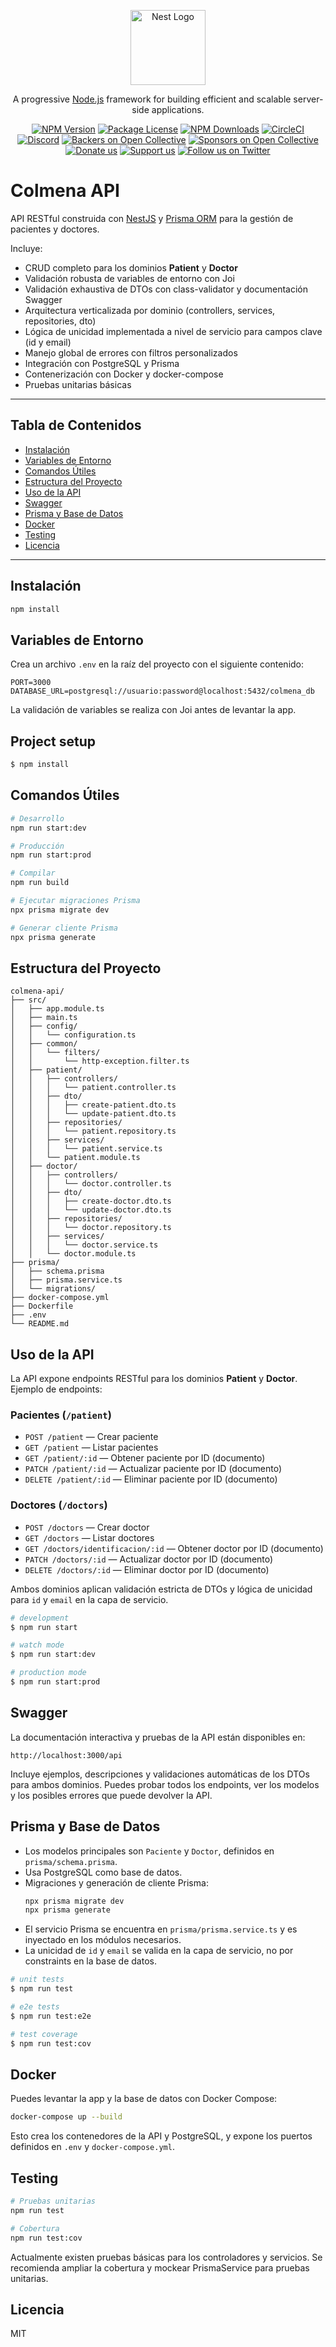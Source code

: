 <p align="center">
  <a href="http://nestjs.com/" target="blank"><img src="https://nestjs.com/img/logo-small.svg" width="120" alt="Nest Logo" /></a>
</p>

[circleci-image]: https://img.shields.io/circleci/build/github/nestjs/nest/master?token=abc123def456
[circleci-url]: https://circleci.com/gh/nestjs/nest

  <p align="center">A progressive <a href="http://nodejs.org" target="_blank">Node.js</a> framework for building efficient and scalable server-side applications.</p>
    <p align="center">
<a href="https://www.npmjs.com/~nestjscore" target="_blank"><img src="https://img.shields.io/npm/v/@nestjs/core.svg" alt="NPM Version" /></a>
<a href="https://www.npmjs.com/~nestjscore" target="_blank"><img src="https://img.shields.io/npm/l/@nestjs/core.svg" alt="Package License" /></a>
<a href="https://www.npmjs.com/~nestjscore" target="_blank"><img src="https://img.shields.io/npm/dm/@nestjs/common.svg" alt="NPM Downloads" /></a>
<a href="https://circleci.com/gh/nestjs/nest" target="_blank"><img src="https://img.shields.io/circleci/build/github/nestjs/nest/master" alt="CircleCI" /></a>
<a href="https://discord.gg/G7Qnnhy" target="_blank"><img src="https://img.shields.io/badge/discord-online-brightgreen.svg" alt="Discord"/></a>
<a href="https://opencollective.com/nest#backer" target="_blank"><img src="https://opencollective.com/nest/backers/badge.svg" alt="Backers on Open Collective" /></a>
<a href="https://opencollective.com/nest#sponsor" target="_blank"><img src="https://opencollective.com/nest/sponsors/badge.svg" alt="Sponsors on Open Collective" /></a>
  <a href="https://paypal.me/kamilmysliwiec" target="_blank"><img src="https://img.shields.io/badge/Donate-PayPal-ff3f59.svg" alt="Donate us"/></a>
    <a href="https://opencollective.com/nest#sponsor"  target="_blank"><img src="https://img.shields.io/badge/Support%20us-Open%20Collective-41B883.svg" alt="Support us"></a>
  <a href="https://twitter.com/nestframework" target="_blank"><img src="https://img.shields.io/twitter/follow/nestframework.svg?style=social&label=Follow" alt="Follow us on Twitter"></a>
</p>
  <!--[![Backers on Open Collective](https://opencollective.com/nest/backers/badge.svg)](https://opencollective.com/nest#backer)
  [![Sponsors on Open Collective](https://opencollective.com/nest/sponsors/badge.svg)](https://opencollective.com/nest#sponsor)-->

# Colmena API

API RESTful construida con [NestJS](https://nestjs.com/) y [Prisma ORM](https://www.prisma.io/) para la gestión de pacientes y doctores.

Incluye:
- CRUD completo para los dominios **Patient** y **Doctor**
- Validación robusta de variables de entorno con Joi
- Validación exhaustiva de DTOs con class-validator y documentación Swagger
- Arquitectura verticalizada por dominio (controllers, services, repositories, dto)
- Lógica de unicidad implementada a nivel de servicio para campos clave (id y email)
- Manejo global de errores con filtros personalizados
- Integración con PostgreSQL y Prisma
- Contenerización con Docker y docker-compose
- Pruebas unitarias básicas

---

## Tabla de Contenidos
- [Instalación](#instalación)
- [Variables de Entorno](#variables-de-entorno)
- [Comandos Útiles](#comandos-útiles)
- [Estructura del Proyecto](#estructura-del-proyecto)
- [Uso de la API](#uso-de-la-api)
- [Swagger](#swagger)
- [Prisma y Base de Datos](#prisma-y-base-de-datos)
- [Docker](#docker)
- [Testing](#testing)
- [Licencia](#licencia)

---

## Instalación

```bash
npm install
```

## Variables de Entorno

Crea un archivo `.env` en la raíz del proyecto con el siguiente contenido:

```env
PORT=3000
DATABASE_URL=postgresql://usuario:password@localhost:5432/colmena_db
```

La validación de variables se realiza con Joi antes de levantar la app.

## Project setup

```bash
$ npm install
```

## Comandos Útiles

```bash
# Desarrollo
npm run start:dev

# Producción
npm run start:prod

# Compilar
npm run build

# Ejecutar migraciones Prisma
npx prisma migrate dev

# Generar cliente Prisma
npx prisma generate
```

## Estructura del Proyecto

```
colmena-api/
├── src/
│   ├── app.module.ts
│   ├── main.ts
│   ├── config/
│   │   └── configuration.ts
│   ├── common/
│   │   └── filters/
│   │       └── http-exception.filter.ts
│   ├── patient/
│   │   ├── controllers/
│   │   │   └── patient.controller.ts
│   │   ├── dto/
│   │   │   ├── create-patient.dto.ts
│   │   │   └── update-patient.dto.ts
│   │   ├── repositories/
│   │   │   └── patient.repository.ts
│   │   ├── services/
│   │   │   └── patient.service.ts
│   │   └── patient.module.ts
│   ├── doctor/
│   │   ├── controllers/
│   │   │   └── doctor.controller.ts
│   │   ├── dto/
│   │   │   ├── create-doctor.dto.ts
│   │   │   └── update-doctor.dto.ts
│   │   ├── repositories/
│   │   │   └── doctor.repository.ts
│   │   ├── services/
│   │   │   └── doctor.service.ts
│   │   └── doctor.module.ts
├── prisma/
│   ├── schema.prisma
│   ├── prisma.service.ts
│   └── migrations/
├── docker-compose.yml
├── Dockerfile
├── .env
└── README.md
```

## Uso de la API

La API expone endpoints RESTful para los dominios **Patient** y **Doctor**. Ejemplo de endpoints:

### Pacientes (`/patient`)
- `POST /patient` — Crear paciente
- `GET /patient` — Listar pacientes
- `GET /patient/:id` — Obtener paciente por ID (documento)
- `PATCH /patient/:id` — Actualizar paciente por ID (documento)
- `DELETE /patient/:id` — Eliminar paciente por ID (documento)

### Doctores (`/doctors`)
- `POST /doctors` — Crear doctor
- `GET /doctors` — Listar doctores
- `GET /doctors/identificacion/:id` — Obtener doctor por ID (documento)
- `PATCH /doctors/:id` — Actualizar doctor por ID (documento)
- `DELETE /doctors/:id` — Eliminar doctor por ID (documento)

Ambos dominios aplican validación estricta de DTOs y lógica de unicidad para `id` y `email` en la capa de servicio.


```bash
# development
$ npm run start

# watch mode
$ npm run start:dev

# production mode
$ npm run start:prod
```

## Swagger

La documentación interactiva y pruebas de la API están disponibles en:

```
http://localhost:3000/api
```

Incluye ejemplos, descripciones y validaciones automáticas de los DTOs para ambos dominios. Puedes probar todos los endpoints, ver los modelos y los posibles errores que puede devolver la API.

## Prisma y Base de Datos

- Los modelos principales son `Paciente` y `Doctor`, definidos en `prisma/schema.prisma`.
- Usa PostgreSQL como base de datos.
- Migraciones y generación de cliente Prisma:
  ```bash
  npx prisma migrate dev
  npx prisma generate
  ```
- El servicio Prisma se encuentra en `prisma/prisma.service.ts` y es inyectado en los módulos necesarios.
- La unicidad de `id` y `email` se valida en la capa de servicio, no por constraints en la base de datos.


```bash
# unit tests
$ npm run test

# e2e tests
$ npm run test:e2e

# test coverage
$ npm run test:cov
```

## Docker

Puedes levantar la app y la base de datos con Docker Compose:

```bash
docker-compose up --build
```

Esto crea los contenedores de la API y PostgreSQL, y expone los puertos definidos en `.env` y `docker-compose.yml`.

## Testing

```bash
# Pruebas unitarias
npm run test

# Cobertura
npm run test:cov
```

Actualmente existen pruebas básicas para los controladores y servicios. Se recomienda ampliar la cobertura y mockear PrismaService para pruebas unitarias.

## Licencia

MIT




